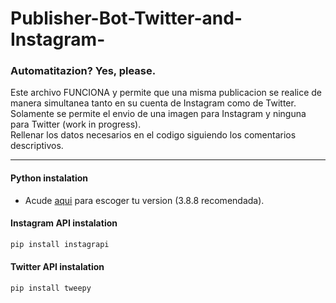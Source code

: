 # Publisher-Bot-Twitter-and-Instagram-
### Automatitazion? Yes, please.

Este archivo FUNCIONA y permite que una misma publicacion se realice de manera simultanea tanto en su cuenta de Instagram como de Twitter.  
Solamente se permite el envio de una imagen para Instagram y ninguna para Twitter (work in progress).  
Rellenar los datos necesarios en el codigo siguiendo los comentarios descriptivos.  

---
#### Python instalation
- Acude [aqui](https://www.python.org/downloads/) para escoger tu version (3.8.8 recomendada).

#### Instagram API instalation
```python
pip install instagrapi
```
#### Twitter API instalation
```python
pip install tweepy
```
